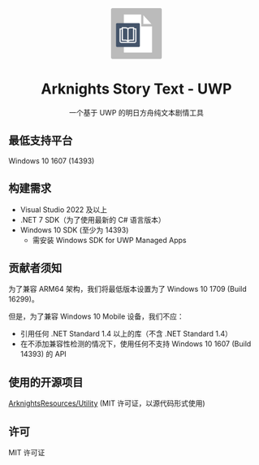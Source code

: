 <p align="center">
<img src="./assets/Icon.png" width="100px"/>
</p>

<div align="center">

# Arknights Story Text - UWP
一个基于 UWP 的明日方舟纯文本剧情工具

</div>

## 最低支持平台
Windows 10 1607 (14393)

## 构建需求
- Visual Studio 2022 及以上
- .NET 7 SDK（为了使用最新的 C# 语言版本）
- Windows 10 SDK (至少为 14393)
    - 需安装 Windows SDK for UWP Managed Apps

## 贡献者须知
为了兼容 ARM64 架构，我们将最低版本设置为了 Windows 10 1709 (Build 16299)。

但是，为了兼容 Windows 10 Mobile 设备，我们不应：
- 引用任何 .NET Standard 1.4 以上的库（不含 .NET Standard 1.4）
- 在不添加兼容性检测的情况下，使用任何不支持 Windows 10 1607 (Build 14393) 的 API

## 使用的开源项目
[ArknightsResources/Utility](https://github.com/ArknightsResources/Utility) (MIT 许可证，以源代码形式使用)

## 许可
MIT 许可证